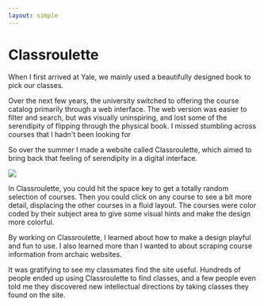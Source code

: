 ```yaml
---
layout: simple
---
```


# Classroulette

When I first arrived at Yale, we mainly used a beautifully designed book
to pick our classes.

Over the next few years, the university switched to offering the
course catalog primarily through a web interface.
The web version was easier to filter and search, but was visually uninspiring,
and lost some of the serendipity of flipping through the physical book.
I missed stumbling across courses that I hadn't been looking for

So over the summer I made a website called Classroulette,
which aimed to bring back that feeling of serendipity in a digital interface.

![](images/project_images/classroulette/classroulette.gif)

In Classroulette, you could hit the space key to get a totally random selection
of courses. Then you could click on any course to see a bit more detail,
displacing the other courses in a fluid layout. The courses were color coded
by their subject area to give some visual hints and make the design more colorful.

By working on Classroulette, I learned about how to make a design
playful and fun to use. I also learned more than I wanted to about
scraping course information from archaic websites.

It was gratifying to see my classmates find the site useful.
Hundreds of people ended up using Classroulette to find classes,
and a few people even told me they discovered new intellectual directions
by taking classes they found on the site.
